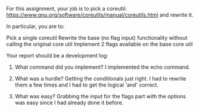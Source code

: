 For this assignment, your job is to pick a coreutil: https://www.gnu.org/software/coreutils/manual/coreutils.html and rewrite it.

In particular, you are to:

Pick a single coreutil
Rewrite the base (no flag input) functionality without calling the original core util
Implement 2 flags available on the base core util


Your report should be a development log:



1. What command did you implement?
I implemented the echo command.


2. What was a hurdle?
Getting the conditionals just right.  I had to rewrite them a few times and I had to get the logical 'and' correct.


3. What was easy?
Grabbing the input for the flags part with the options was easy since I had already done it before.